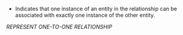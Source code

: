 - Indicates that one instance of an entity in the relationship can be associated with exactly one instance of the other entity.

*REPRESENT ONE-TO-ONE RELATIONSHIP*

